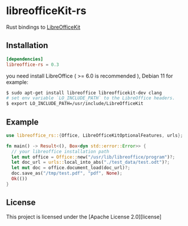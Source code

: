 # libreofficeKit-rs

Rust bindings to [LibreOfficeKit](https://docs.libreoffice.org/libreofficekit.html)


## Installation

```toml
[dependencies]
libreoffice-rs = 0.3
```

you need install LibreOffice ( >= 6.0 is recommended ), Debian 11 for example: 
```bash
$ sudo apt-get install libreoffice libreofficekit-dev clang
# set env variable `LO_INCLUDE_PATH` to the LibreOffice headers.
$ export LO_INCLUDE_PATH=/usr/include/LibreOfficeKit
```

## Example

```rust
use libreoffice_rs::{Office, LibreOfficeKitOptionalFeatures, urls};

fn main() -> Result<(), Box<dyn std::error::Error>> {
  // your libreoffice installation path
  let mut office = Office::new("/usr/lib/libreoffice/program")?;
  let doc_url = urls::local_into_abs("./test_data/test.odt")?;
  let mut doc = office.document_load(doc_url)?;
  doc.save_as("/tmp/test.pdf", "pdf", None);
  Ok(())
}
```
## License
This project is licensed under the [Apache License 2.0][license]

